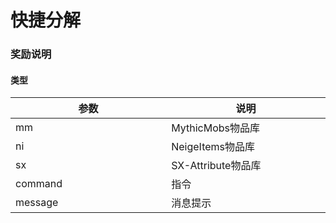 # 快捷分解

### **奖励说明**

#### **类型**

| 参数      | 说明              |
|---------|-----------------|
| mm      | MythicMobs物品库   |
| ni      | NeigeItems物品库   |
| sx      | SX-Attribute物品库 |
| command | 指令              |
| message | 消息提示            |



<style>
table {
    width: 100%;
}
th, td {
    width: 300px;
}
</style>

